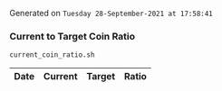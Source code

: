 Generated on `Tuesday 28-September-2021 at 17:58:41`

### Current to Target Coin Ratio
`current_coin_ratio.sh`

Date|Current|Target|Ratio
---|---|---|---
